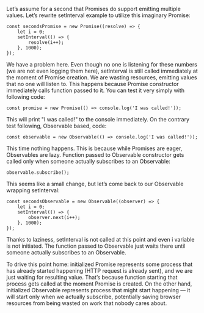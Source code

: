 Let’s assume for a second that Promises do support emitting multiple values. Let’s rewrite setInterval example to utilize this imaginary Promise:

```
const secondsPromise = new Promise((resolve) => {       
    let i = 0;
    setInterval(() => {
        resolve(i++);
    }, 1000);
});
```

We have a problem here. Even though no one is listening for these numbers (we are not even logging them here), setInterval is still called immediately at the moment of Promise creation. We are wasting resources, emitting values that no one will listen to. This happens because Promise constructor immediately calls function passed to it. You can test it very simply with following code:

```
const promise = new Promise(() => console.log('I was called!'));
```

This will print "I was called!" to the console immediately. On the contrary test following, Observable based, code:

```
const observable = new Observable(() => console.log('I was called!'));
```

This time nothing happens. This is because while Promises are eager, Observables are lazy. Function passed to Observable constructor gets called only when someone actually subscribes to an Observable:

```
observable.subscribe();
```

This seems like a small change, but let’s come back to our Observable wrapping setInterval:

```
const secondsObservable = new Observable((observer) => {       
    let i = 0;
    setInterval(() => {
        observer.next(i++);
    }, 1000);
});
```

Thanks to laziness, setInterval is not called at this point and even i variable is not initiated. The function passed to Observable just waits there until someone actually subscribes to an Observable.

To drive this point home: initialized Promise represents some process that has already started happening (HTTP request is already sent), and we are just waiting for resulting value. That’s because function starting that process gets called at the moment Promise is created. On the other hand, initialized Observable represents process that might start happening — it will start only when we actually subscribe, potentially saving browser resources from being wasted on work that nobody cares about.